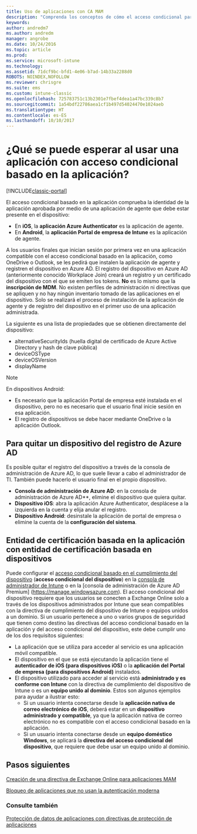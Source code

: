 ```yaml
---
title: Uso de aplicaciones con CA MAM
description: "Comprenda los conceptos de cómo el acceso condicional para MAM puede ayudar a controlar qué aplicaciones tienen acceso a los servicios de Office 365."
keywords: 
author: andredm7
ms.author: andredm
manager: angrobe
ms.date: 10/24/2016
ms.topic: article
ms.prod: 
ms.service: microsoft-intune
ms.technology: 
ms.assetid: 71dcf9bc-bfd1-4e06-b7ad-14b33a2288d0
ROBOTS: NOINDEX,NOFOLLOW
ms.reviewer: chrisgre
ms.suite: ems
ms.custom: intune-classic
ms.openlocfilehash: 725783751c13b2301e7fbef4dea1a47bc339c8b7
ms.sourcegitcommit: 1a54bdf22786aea1cf1b497d54024470e1024aeb
ms.translationtype: HT
ms.contentlocale: es-ES
ms.lasthandoff: 10/10/2017
---
```

# <a name="what-to-expect-when-using-an-app-with-app-based-ca"></a>¿Qué se puede esperar al usar una aplicación con acceso condicional basado en la aplicación?

[!INCLUDE[classic-portal](../includes/classic-portal.md)]

El acceso condicional basado en la aplicación comprueba la identidad de la aplicación aprobada por medio de una aplicación de agente que debe estar presente en el dispositivo:
*  En **iOS**, la **aplicación Azure Authenticator** es la aplicación de agente.
* En **Android**, la **aplicación Portal de empresa de Intune** es la aplicación de agente. 

A los usuarios finales que inician sesión por primera vez en una aplicación compatible con el acceso condicional basado en la aplicación, como OneDrive o Outlook, se les pedirá que instalen la aplicación de agente y registren el dispositivo en Azure AD. El registro del dispositivo en Azure AD (anteriormente conocido Workplace Join) creará un registro y un certificado del dispositivo con el que se emiten los tokens.  **No** es lo mismo que la **inscripción de MDM**. No existen perfiles de administración ni directivas que se apliquen y no hay ningún inventario tomado de las aplicaciones en el dispositivo.  Solo se realizará el proceso de instalación de la aplicación de agente y de registro del dispositivo en el primer uso de una aplicación administrada.

La siguiente es una lista de propiedades que se obtienen directamente del dispositivo:

* alternativeSecurityIds (huella digital de certificado de Azure Active Directory y hash de clave pública)
* deviceOSType
* deviceOSVersion
* displayName

> [!NOTE]
> En dispositivos Android:
  * Es necesario que la aplicación Portal de empresa esté instalada en el dispositivo, pero no es necesario que el usuario final inicie sesión en esa aplicación.
  * El registro de dispositivos se debe hacer mediante OneDrive o la aplicación Outlook.

## <a name="to-remove-a-device-from-azure-ad-registration"></a>Para quitar un dispositivo del registro de Azure AD
Es posible quitar el registro del dispositivo a través de la consola de administración de Azure AD, lo que suele llevar a cabo el administrador de TI.  También puede hacerlo el usuario final en el propio dispositivo.

* **Consola de administración de Azure AD**: en la consola de administración de Azure AD**, elimine el dispositivo que quiera quitar.
* **Dispositivo iOS**: abra la aplicación Azure Authenticator, desplácese a la izquierda en la cuenta y elija anular el registro.  
* **Dispositivo Android**: desinstale la aplicación de portal de empresa o elimine la cuenta de la **configuración del sistema**.

## <a name="app-based-ca-with-device-based-ca"></a>Entidad de certificación basada en la aplicación con entidad de certificación basada en dispositivos  

Puede configurar el [acceso condicional basado en el cumplimiento del dispositivo](restrict-access-to-email-and-o365-services-with-microsoft-intune.md) (**acceso condicional del dispositivo**) en la [consola de administrador de Intune](https://manage.microsoft.com) o en la [consola de administración de Azure AD Premium] (https://manage.windowsazure.com). El acceso condicional del dispositivo requiere que los usuarios se conecten a Exchange Online solo a través de los dispositivos administrados por Intune que sean compatibles con la directiva de cumplimiento del dispositivo de Intune o equipos unidos a un dominio.  Si un usuario pertenece a uno o varios grupos de seguridad que tienen como destino las directivas del acceso condicional basado en la aplicación y del acceso condicional del dispositivo, este debe cumplir uno de los dos requisitos siguientes:
* La aplicación que se utiliza para acceder al servicio es una aplicación móvil compatible. 
* El dispositivo en el que se está ejecutando la aplicación tiene el **autenticador de iOS (para dispositivos iOS)** o la **aplicación del Portal de empresa (para dispositivos Android)** instalados.
* El dispositivo utilizado para acceder al servicio está **administrado y es conforme con Intune** con la directiva de cumplimiento del dispositivo de Intune o es un **equipo unido al dominio**.  Estos son algunos ejemplos para ayudar a ilustrar esto:
  * Si un usuario intenta conectarse desde la **aplicación nativa de correo electrónico de iOS**, deberá estar en un **dispositivo administrado y compatible**, ya que la aplicación nativa de correo electrónico no es compatible con el acceso condicional basado en la aplicación.
  * Si un usuario intenta conectarse desde un **equipo doméstico Windows**, se aplicará la **directiva del acceso condicional del dispositivo**, que requiere que debe usar un equipo unido al dominio.

## <a name="next-steps"></a>Pasos siguientes
[Creación de una directiva de Exchange Online para aplicaciones MAM](mam-ca-for-exchange-online.md)

[Bloqueo de aplicaciones que no usan la autenticación moderna](block-apps-with-no-modern-authentication.md)

### <a name="see-also"></a>Consulte también

[Protección de datos de aplicaciones con directivas de protección de aplicaciones](protect-app-data-using-mobile-app-management-policies-with-microsoft-intune.md)
